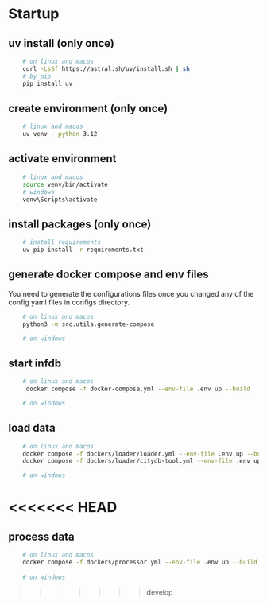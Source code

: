 # Startup

## uv install (only once)
```bash
    # on linux and macos
    curl -LsSf https://astral.sh/uv/install.sh | sh
    # by pip
    pip install uv
```

## create environment (only once)
```bash
    # linux and macos
    uv venv --python 3.12
```

## activate environment
```bash
    # linux and macos
    source venv/bin/activate
    # windows
    venv\Scripts\activate
```

## install packages (only once)
```bash
    # install requirements
    uv pip install -r requirements.txt
```

## generate docker compose and env files
You need to generate the configurations files once you changed any of the config yaml files in configs directory.
```bash
    # on linux and macos
    python3 -m src.utils.generate-compose

    # on windows
```

## start infdb
```bash
    # on linux and macos
     docker compose -f docker-compose.yml --env-file .env up --build

    # on windows
```


## load data
```bash
    # on linux and macos
    docker compose -f dockers/loader/loader.yml --env-file .env up --build
    docker compose -f dockers/loader/citydb-tool.yml --env-file .env up --build

    # on windows
```
<<<<<<< HEAD
=======

## process data
```bash
    # on linux and macos
    docker compose -f dockers/processor.yml --env-file .env up --build
    
    # on windows
```
>>>>>>> develop

